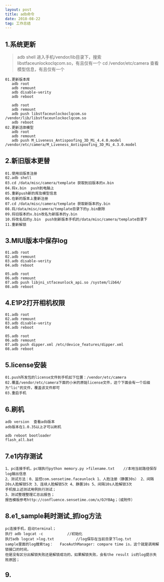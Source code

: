 ```yaml
---
layout: post
title: adb命令
date: 2018-08-22
tag: 工作总结
---
```

## 1.系统更新
> adb shell 进入手机/vendor/lib目录下，搜索libstfaceunlockoclqcom.so，有且仅有一个
> cd /vendor/etc/camera  查看模型信息，有且仅有一个

```
01.更新版本库
   adb root
   adb remount
   adb disable-verity
   adb reboot

   adb root
   adb remount
   adb push libstfaceunlockoclqcom.so /vendor/lib/libstfaceunlockoclqcom.so
   adb reboot
02.更新活体模型
   adb root
   adb remount
   adb push M_Liveness_Antispoofing_3D_Mi_4.4.0.model /vendor/etc/camera/M_Liveness_Antispoofing_3D_Mi_4.3.0.model
```

## 2.新旧版本更替

```
01.使用旧版本注册
02.adb shell
03.cd /data/misc/camera/template 获取到旧版本的x.bin
04.将x.bin  push到电脑上
05.重新push新的库及模型信息
06.在新的版本上重新注册
07.cd /data/misc/camera/template 获取新版本的y.bin
08.将/data/misc/camera/template目录下的y.bin删除
09.将旧版本的x.bin改名为新版本的y.bin
10.将改名后的y.bin  push到新版本手机的/data/misc/camera/template目录下
11.重新解锁
```

## 3.MIUI版本中保存log

```
01.adb root
02.adb remount
03.adb disable-verity
04.adb reboot

05.adb root
06.adb remount
07.adb push libjni_stfaceunlock_api.so /system/lib64/
08.adb reboot
```

## 4.E1P2打开相机权限

```
01.adb root
02.adb remount
03.adb disable-verity
04.adb reboot

05.adb root
06.adb remount
07.adb push dipper.xml /etc/device_features/dipper.xml
08.adb reboot
```

## 5.license安装

```
01.push所发包的license文件到手机如下位置：/vendor/etc/camera
02.覆盖/vendor/etc/camera下面的小米的原始license文件，这个下面会有一个后缀为"lic"的文件，覆盖该文件即可
03.重启手机
```

## 6.刷机

```
adb version  查看adb版本
adb版本在1.0.35以上才可以刷机

adb reboot bootloader
flash_all.bat
```

## 7.e1内存测试

```
1、pc连接手机，pc端执行python memory.py >filename.txt    //本地当前路径保存log输出信息
2、测试方法：0、监控com.sensetime.faceunlock 1、人脸注册（静置30s） 2、间隔20s人脸解锁5次 3、连续人脸解锁5次 4、静置10s 5、间隔10s人脸解锁3次
手机按上述测试用例执行测试；
3、测试整理整理汇总出报告；
报告模板参考http://confluence.sensetime.com/x/OJYBAg；（或附件）
```

## 8.e1_sample耗时测试_抓log方法

```
pc连接手机，启动terminal；
执行 adb logcat -c           //初始化
执行adb logcat >log.txt          //log保存在当前目录下log.txt
sample里面的log搜索tag：   FaceAuthManager: compare time is，这个就是调用解锁接口的时间，
但是没有区分出解锁失败还是解锁成功的，如果解锁失败，会有the result is的log提示失败原因；
```

## 9.